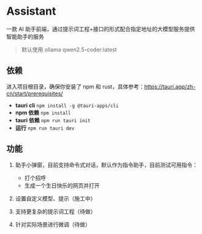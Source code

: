 # Assistant
一款 AI 助手前端，通过提示词工程+接口的形式配合指定地址的大模型服务提供智能助手的服务
> 默认使用 ollama qwen2.5-coder:latest

## 依赖
进入项目根目录，确保你安装了 npm 和 rust，具体参考：https://tauri.app/zh-cn/start/prerequisites/
- **tauri cli**
`npm install -g @tauri-apps/cli`
- **npm 依赖**
`npm install`
- **tauri 依赖**
`npm run tauri init`
- **运行**
`npm run tauri dev`

## 功能
1. 助手小弹窗，目前支持命令式对话，默认作为指令助手，目前测试可用指令：
    * 打个招呼
    * 生成一个生日快乐的网页并打开

2. 设置自定义模型、提示（施工中）
3. 支持更复杂的提示词工程（待做）
4. 针对实际场景进行微调（待做）
